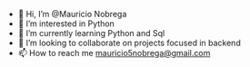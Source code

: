 - 👋 Hi, I’m @Mauricio Nobrega
- 👀 I’m interested in Python
- 🌱 I’m currently learning Python and Sql
- 💞️ I’m looking to collaborate on projects focused in backend
- 📫 How to reach me mauricio5nobrega@gmail.com

